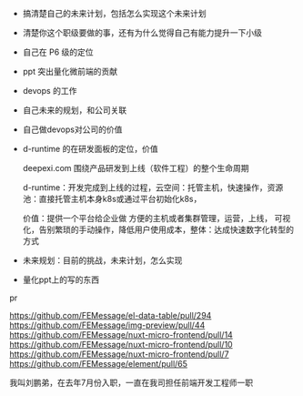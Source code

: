 - 搞清楚自己的未来计划，包括怎么实现这个未来计划

- 清楚你这个职级要做的事，还有为什么觉得自己有能力提升一下小级

- 自己在 P6 级的定位

- ppt 突出量化微前端的贡献

- devops 的工作

- 自己未来的规划，和公司关联

- 自己做devops对公司的价值

- d-runtime 的在研发面板的定位，价值 

  deepexi.com 围绕产品研发到上线（软件工程）的整个生命周期

  d-runtime：开发完成到上线的过程，云空间：托管主机，快速操作，资源池：直接托管主机本身k8s或通过平台初始化k8s，

  价值：提供一个平台给企业做 方便的主机或者集群管理，运营，上线， 可视化，告别繁琐的手动操作，降低用户使用成本，整体：达成快速数字化转型的方式

- 未来规划：目前的挑战，未来计划，怎么实现

- 量化ppt上的写的东西



pr

https://github.com/FEMessage/el-data-table/pull/294
https://github.com/FEMessage/img-preview/pull/44
https://github.com/FEMessage/nuxt-micro-frontend/pull/14
https://github.com/FEMessage/nuxt-micro-frontend/pull/10
https://github.com/FEMessage/nuxt-micro-frontend/pull/7
https://github.com/FEMessage/element/pull/65



我叫刘鹏弟，在去年7月份入职，一直在我司担任前端开发工程师一职  

